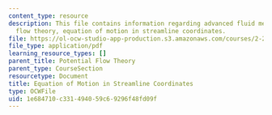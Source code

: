 ```yaml
---
content_type: resource
description: This file contains information regarding advanced fluid mechanics, potential
  flow theory, equation of motion in streamline coordinates.
file: https://ol-ocw-studio-app-production.s3.amazonaws.com/courses/2-25-advanced-fluid-mechanics-fall-2013/1e684710c331494059c69296f48fd09f_MIT2_25F13_EquationMotion.pdf
file_type: application/pdf
learning_resource_types: []
parent_title: Potential Flow Theory
parent_type: CourseSection
resourcetype: Document
title: Equation of Motion in Streamline Coordinates
type: OCWFile
uid: 1e684710-c331-4940-59c6-9296f48fd09f
---
```

